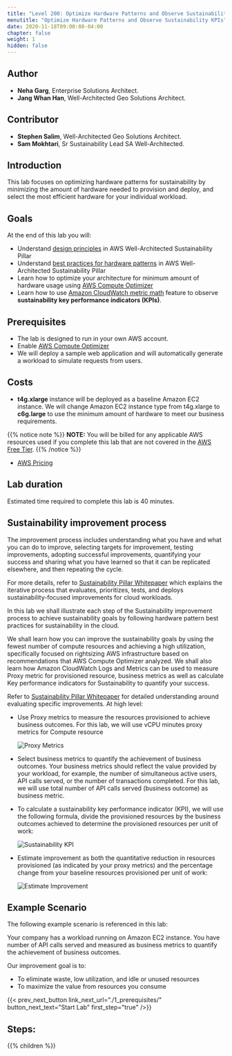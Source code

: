 ```yaml
---
title: "Level 200: Optimize Hardware Patterns and Observe Sustainability KPIs"
menutitle: "Optimize Hardware Patterns and Observe Sustainability KPIs"
date: 2020-11-18T09:00:08-04:00
chapter: false
weight: 1
hidden: false
---
```

## Author

- **Neha Garg**, Enterprise Solutions Architect.
- **Jang Whan Han**, Well-Architected Geo Solutions Architect.

## Contributor
- **Stephen Salim**, Well-Architected Geo Solutions Architect.
- **Sam Mokhtari**, Sr Sustainability Lead SA Well-Architected.

## Introduction

This lab focuses on optimizing hardware patterns for sustainability by minimizing the amount of hardware needed to provision and deploy, and select the most efficient hardware for your individual workload.

## Goals
At the end of this lab you will:

* Understand [design principles](https://docs.aws.amazon.com/wellarchitected/latest/sustainability-pillar/design-principles-for-sustainability-in-the-cloud.html) in AWS Well-Architected Sustainability Pillar 
* Understand [best practices for hardware patterns](https://docs.aws.amazon.com/wellarchitected/latest/sustainability-pillar/hardware-patterns.html) in AWS Well-Architected Sustainability Pillar
* Learn how to optimize your architecture for minimum amount of hardware usage using [AWS Compute Optimizer](https://aws.amazon.com/aws-cost-management/aws-cost-optimization/right-sizing/)
* Learn how to use [Amazon CloudWatch  metric math](https://docs.aws.amazon.com/AmazonCloudWatch/latest/monitoring/using-metric-math.html) feature to observe **sustainability key performance indicators (KPIs)**. 

## Prerequisites

* The lab is designed to run in your own AWS account.
* Enable [AWS Compute Optimizer](https://aws.amazon.com/compute-optimizer/)
* We will deploy a sample web application and will automatically generate a workload  to simulate requests from users.

## Costs
* **t4g.xlarge** instance will be deployed as a baseline Amazon EC2 instance. We will change Amazon EC2 instance type from t4g.xlarge to **c6g.large** to use the minimum amount of hardware to meet our business requirements.

{{% notice note %}}
**NOTE:** You will be billed for any applicable AWS resources used if you complete this lab that are not covered in the [AWS Free Tier](https://aws.amazon.com/free/).
{{% /notice %}}
* [AWS Pricing](https://aws.amazon.com/pricing/)

## Lab duration
Estimated time required to complete this lab is 40 minutes.

## Sustainability improvement process
The improvement process includes understanding what you have and what you can do to improve, selecting targets for improvement, testing improvements, adopting successful improvements, quantifying your success and sharing what you have learned so that it can be replicated elsewhere, and then repeating the cycle.

For more details, refer to [Sustainability Pillar Whitepaper](https://docs.aws.amazon.com/wellarchitected/latest/sustainability-pillar/improvement-process.html) which explains the iterative process that evaluates, prioritizes, tests, and deploys sustainability-focused improvements for cloud workloads.

In this lab we shall illustrate each step of the Sustainability improvement process to achieve sustainability goals by following hardware pattern best practices for sustainability in the cloud. 

We shall learn how you can improve the sustainability goals by using the fewest number of compute resources and achieving a high utilization, specifically focused on rightsizing AWS infrastructure based on recommendations that AWS Compute Optimizer analyzed. We shall also learn how Amazon CloudWatch Logs and Metrics can be used to measure Proxy metric for provisioned resource, business metrics as well as calculate Key performance indicators for Sustainability to quantify your success.

Refer to [Sustainability Pillar Whitepaper](https://docs.aws.amazon.com/wellarchitected/latest/sustainability-pillar/evaluate-specific-improvements.html) for detailed understanding around evaluating specific improvements. At high level:
* Use Proxy metrics to measure the resources provisioned to achieve business outcomes. For this lab, we will use vCPU minutes proxy metrics for Compute resource

  ![Proxy Metrics](/Sustainability/300_optimize_data_pattern_using_redshift_data_sharing/lab-0/images/proxy_metrics_type.png?classes=lab_picture_small)

* Select business metrics to quantify the achievement of business outcomes. Your business metrics should reflect the value provided by your workload, for example, the number of simultaneous active users, API calls served, or the number of transactions completed. For this lab, we will use total number of API calls served (business outcome) as business metric.

* To calculate a sustainability key performance indicator (KPI), we will use the following formula, divide the provisioned resources by the business outcomes achieved to determine the provisioned resources per unit of work:

    ![Sustainability KPI](/Sustainability/300_optimize_data_pattern_using_redshift_data_sharing/lab-0/images/sustainability_kpi2.png?classes=lab_picture_small)

* Estimate improvement as both the quantitative reduction in resources provisioned (as indicated by your proxy metrics) and the percentage change from your baseline resources provisioned per unit of work:

    ![Estimate Improvement](/Sustainability/200_optimize_ec2_using_cloudwatch_compute_optimizer/Images/section0/EstimateImprovement.png?classes=lab_picture_small)


## Example Scenario
The following example scenario is referenced in this lab:

Your company has a workload running on Amazon EC2 instance. You have number of API calls served and measured as business metrics to quantify the achievement of business outcomes.

  Our improvement goal is to:
  * To eliminate waste, low utilization, and idle or unused resources
  * To maximize the value from resources you consume


{{< prev_next_button link_next_url="./1_prerequisites/" button_next_text="Start Lab" first_step="true" />}}

## Steps:
{{% children  %}}
